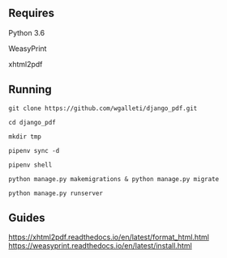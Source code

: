 ## Requires

Python 3.6

WeasyPrint

xhtml2pdf


## Running

`git clone https://github.com/wgalleti/django_pdf.git`

`cd django_pdf`

`mkdir tmp`

`pipenv sync -d`

`pipenv shell`

`python manage.py makemigrations & python manage.py migrate`

`python manage.py runserver`

## Guides

https://xhtml2pdf.readthedocs.io/en/latest/format_html.html
https://weasyprint.readthedocs.io/en/latest/install.html



